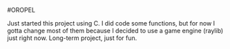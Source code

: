 #OROPEL

Just started this project using C. I did code some functions, but for now I gotta change most of them because I decided to use a game engine (raylib) just right now. 
Long-term project, just for fun. 
